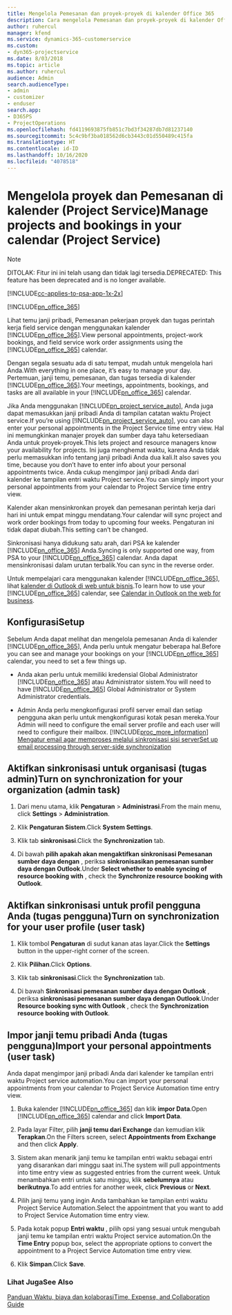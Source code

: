 ```yaml
---
title: Mengelola Pemesanan dan proyek-proyek di kalender Office 365
description: Cara mengelola Pemesanan dan proyek-proyek di kalender Office 365
author: ruhercul
manager: kfend
ms.service: dynamics-365-customerservice
ms.custom:
- dyn365-projectservice
ms.date: 8/03/2018
ms.topic: article
ms.author: ruhercul
audience: Admin
search.audienceType:
- admin
- customizer
- enduser
search.app:
- D365PS
- ProjectOperations
ms.openlocfilehash: fd4119693875fb851c7bd3f34287db7d81237140
ms.sourcegitcommit: 5c4c9bf3ba018562d6cb3443c01d550489c415fa
ms.translationtype: HT
ms.contentlocale: id-ID
ms.lasthandoff: 10/16/2020
ms.locfileid: "4078518"
---
```

# <a name="manage-projects-and-bookings-in-your-calendar-project-service"></a><span data-ttu-id="aa35c-103">Mengelola proyek dan Pemesanan di kalender (Project Service)</span><span class="sxs-lookup"><span data-stu-id="aa35c-103">Manage projects and bookings in your calendar (Project Service)</span></span>

> [!Note]
> <span data-ttu-id="aa35c-104">DITOLAK: Fitur ini ini telah usang dan tidak lagi tersedia.</span><span class="sxs-lookup"><span data-stu-id="aa35c-104">DEPRECATED: This feature has been deprecated and is no longer available.</span></span>

[!INCLUDE[cc-applies-to-psa-app-1x-2x](../includes/cc-applies-to-psa-app-1x-2x.md)]

[!INCLUDE[pn_office_365](../includes/pn-office-365.md)] 

<span data-ttu-id="aa35c-105">Lihat temu janji pribadi, Pemesanan pekerjaan proyek dan tugas perintah kerja field service dengan menggunakan kalender [!INCLUDE[pn_office_365](../includes/pn-office-365.md)].</span><span class="sxs-lookup"><span data-stu-id="aa35c-105">View personal appointments, project-work bookings, and field service work order assignments using the [!INCLUDE[pn_office_365](../includes/pn-office-365.md)] calendar.</span></span>  
  
 <span data-ttu-id="aa35c-106">Dengan segala sesuatu ada di satu tempat, mudah untuk mengelola hari Anda.</span><span class="sxs-lookup"><span data-stu-id="aa35c-106">With everything in one place, it’s easy to manage your day.</span></span> <span data-ttu-id="aa35c-107">Pertemuan, janji temu, pemesanan, dan tugas tersedia di kalender [!INCLUDE[pn_office_365](../includes/pn-office-365.md)].</span><span class="sxs-lookup"><span data-stu-id="aa35c-107">Your meetings, appointments, bookings, and tasks are all available in your [!INCLUDE[pn_office_365](../includes/pn-office-365.md)] calendar.</span></span>  
  
 <span data-ttu-id="aa35c-108">Jika Anda menggunakan [!INCLUDE[pn_project_service_auto](../includes/pn-project-service-auto.md)], Anda juga dapat memasukkan janji pribadi Anda di tampilan catatan waktu Project service.</span><span class="sxs-lookup"><span data-stu-id="aa35c-108">If you’re using [!INCLUDE[pn_project_service_auto](../includes/pn-project-service-auto.md)], you can also enter your personal appointments in the Project Service time entry view.</span></span> <span data-ttu-id="aa35c-109">Hal ini memungkinkan manajer proyek dan sumber daya tahu ketersediaan Anda untuk proyek-proyek.</span><span class="sxs-lookup"><span data-stu-id="aa35c-109">This lets project and resource managers know your availability for projects.</span></span> <span data-ttu-id="aa35c-110">Ini juga menghemat waktu, karena Anda tidak perlu memasukkan info tentang janji pribadi Anda dua kali.</span><span class="sxs-lookup"><span data-stu-id="aa35c-110">It also saves you time, because you don’t have to enter info about your personal appointments twice.</span></span> <span data-ttu-id="aa35c-111">Anda cukup mengimpor janji pribadi Anda dari kalender ke tampilan entri waktu Project service.</span><span class="sxs-lookup"><span data-stu-id="aa35c-111">You can simply import your personal appointments from your calendar to Project Service time entry view.</span></span>  
  
 <span data-ttu-id="aa35c-112">Kalender akan mensinkronkan proyek dan pemesanan perintah kerja dari hari ini untuk empat minggu mendatang.</span><span class="sxs-lookup"><span data-stu-id="aa35c-112">Your calendar will sync project and work order bookings from today to upcoming four weeks.</span></span> <span data-ttu-id="aa35c-113">Pengaturan ini tidak dapat diubah.</span><span class="sxs-lookup"><span data-stu-id="aa35c-113">This setting can’t be changed.</span></span>  
  
 <span data-ttu-id="aa35c-114">Sinkronisasi hanya didukung satu arah, dari PSA ke kalender [!INCLUDE[pn_office_365](../includes/pn-office-365.md)] Anda.</span><span class="sxs-lookup"><span data-stu-id="aa35c-114">Syncing is only supported one way, from PSA to your [!INCLUDE[pn_office_365](../includes/pn-office-365.md)] calendar.</span></span> <span data-ttu-id="aa35c-115">Anda dapat mensinkronisasi dalam urutan terbalik.</span><span class="sxs-lookup"><span data-stu-id="aa35c-115">You can sync in the reverse order.</span></span> 
  
 <span data-ttu-id="aa35c-116">Untuk mempelajari cara menggunakan kalender [!INCLUDE[pn_office_365](../includes/pn-office-365.md)], lihat [kalender di Outlook di web untuk bisnis](https://support.office.com/article/Calendar-in-Outlook-on-the-web-for-business-5219c457-d1fe-4c2f-9032-1a816b88e936).</span><span class="sxs-lookup"><span data-stu-id="aa35c-116">To learn how to use your [!INCLUDE[pn_office_365](../includes/pn-office-365.md)] calendar, see [Calendar in Outlook on the web for business](https://support.office.com/article/Calendar-in-Outlook-on-the-web-for-business-5219c457-d1fe-4c2f-9032-1a816b88e936).</span></span>  
  
## <a name="setup"></a><span data-ttu-id="aa35c-117">Konfigurasi</span><span class="sxs-lookup"><span data-stu-id="aa35c-117">Setup</span></span>  
 <span data-ttu-id="aa35c-118">Sebelum Anda dapat melihat dan mengelola pemesanan Anda di kalender [!INCLUDE[pn_office_365](../includes/pn-office-365.md)], Anda perlu untuk mengatur beberapa hal.</span><span class="sxs-lookup"><span data-stu-id="aa35c-118">Before you can see and manage your bookings on your [!INCLUDE[pn_office_365](../includes/pn-office-365.md)] calendar, you need to set a few things up.</span></span>  
  
- <span data-ttu-id="aa35c-119">Anda akan perlu untuk memiliki kredensial Global Administrator [!INCLUDE[pn_office_365](../includes/pn-office-365.md)] atau Administrator sistem.</span><span class="sxs-lookup"><span data-stu-id="aa35c-119">You will need to have [!INCLUDE[pn_office_365](../includes/pn-office-365.md)] Global Administrator or System Administrator credentials.</span></span>  
  
- <span data-ttu-id="aa35c-120">Admin Anda perlu mengkonfigurasi profil server email dan setiap pengguna akan perlu untuk mengkonfigurasi kotak pesan mereka.</span><span class="sxs-lookup"><span data-stu-id="aa35c-120">Your Admin will need to configure the email server profile and each user will need to configure their mailbox.</span></span> [!INCLUDE[proc_more_information](../includes/proc-more-information.md)] <span data-ttu-id="aa35c-121">[Mengatur email agar memproses melalui sinkronisasi sisi server](https://docs.microsoft.com/dynamics365/customerengagement/on-premises/admin/set-up-server-side-synchronization-of-email-appointments-contacts-and-tasks)</span><span class="sxs-lookup"><span data-stu-id="aa35c-121">[Set up email processing through server-side synchronization](https://docs.microsoft.com/dynamics365/customerengagement/on-premises/admin/set-up-server-side-synchronization-of-email-appointments-contacts-and-tasks)</span></span>  
  
## <a name="turn-on-synchronization-for-your-organization-admin-task"></a><span data-ttu-id="aa35c-122">Aktifkan sinkronisasi untuk organisasi (tugas admin)</span><span class="sxs-lookup"><span data-stu-id="aa35c-122">Turn on synchronization for your organization (admin task)</span></span>  
  
1.  <span data-ttu-id="aa35c-123">Dari menu utama, klik **Pengaturan** > **Administrasi**.</span><span class="sxs-lookup"><span data-stu-id="aa35c-123">From the main menu, click **Settings** > **Administration**.</span></span>  
  
2.  <span data-ttu-id="aa35c-124">Klik **Pengaturan Sistem**.</span><span class="sxs-lookup"><span data-stu-id="aa35c-124">Click **System Settings**.</span></span>  
  
3.  <span data-ttu-id="aa35c-125">Klik tab **sinkronisasi**.</span><span class="sxs-lookup"><span data-stu-id="aa35c-125">Click the **Synchronization** tab.</span></span>  
  
4.  <span data-ttu-id="aa35c-126">Di bawah **pilih apakah akan mengaktifkan sinkronisasi Pemesanan sumber daya dengan** , periksa **sinkronisasikan pemesanan sumber daya dengan Outlook**.</span><span class="sxs-lookup"><span data-stu-id="aa35c-126">Under **Select whether to enable syncing of resource booking with** , check the **Synchronize resource booking with Outlook**.</span></span>  
  
## <a name="turn-on-synchronization-for-your-user-profile-user-task"></a><span data-ttu-id="aa35c-127">Aktifkan sinkronisasi untuk profil pengguna Anda (tugas pengguna)</span><span class="sxs-lookup"><span data-stu-id="aa35c-127">Turn on synchronization for your user profile (user task)</span></span>  
  
1.  <span data-ttu-id="aa35c-128">Klik tombol **Pengaturan** di sudut kanan atas layar.</span><span class="sxs-lookup"><span data-stu-id="aa35c-128">Click the **Settings** button in the upper-right corner of the screen.</span></span>  
  
2.  <span data-ttu-id="aa35c-129">Klik **Pilihan**.</span><span class="sxs-lookup"><span data-stu-id="aa35c-129">Click **Options**.</span></span>  
  
3.  <span data-ttu-id="aa35c-130">Klik tab **sinkronisasi**.</span><span class="sxs-lookup"><span data-stu-id="aa35c-130">Click the **Synchronization** tab.</span></span>  
  
4.  <span data-ttu-id="aa35c-131">Di bawah **Sinkronisasi pemesanan sumber daya dengan Outlook** , periksa **sinkronisasi pemesanan sumber daya dengan Outlook**.</span><span class="sxs-lookup"><span data-stu-id="aa35c-131">Under **Resource booking sync with Outlook** , check the **Synchronization resource booking with Outlook**.</span></span>  
  
## <a name="import-your-personal-appointments-user-task"></a><span data-ttu-id="aa35c-132">Impor janji temu pribadi Anda (tugas pengguna)</span><span class="sxs-lookup"><span data-stu-id="aa35c-132">Import your personal appointments (user task)</span></span>  
 <span data-ttu-id="aa35c-133">Anda dapat mengimpor janji pribadi Anda dari kalender ke tampilan entri waktu Project service automation.</span><span class="sxs-lookup"><span data-stu-id="aa35c-133">You can import your personal appointments from your calendar to Project Service Automation time entry view.</span></span>  
  
1. <span data-ttu-id="aa35c-134">Buka kalender [!INCLUDE[pn_office_365](../includes/pn-office-365.md)] dan klik **impor Data**.</span><span class="sxs-lookup"><span data-stu-id="aa35c-134">Open [!INCLUDE[pn_office_365](../includes/pn-office-365.md)] calendar and click **Import Data**.</span></span>  
  
2. <span data-ttu-id="aa35c-135">Pada layar Filter, pilih **janji temu dari Exchange** dan kemudian klik **Terapkan**.</span><span class="sxs-lookup"><span data-stu-id="aa35c-135">On the Filters screen, select **Appointments from Exchange** and then click **Apply**.</span></span>  
  
3. <span data-ttu-id="aa35c-136">Sistem akan menarik janji temu ke tampilan entri waktu sebagai entri yang disarankan dari minggu saat ini.</span><span class="sxs-lookup"><span data-stu-id="aa35c-136">The system will pull appointments into time entry view as suggested entries from the current week.</span></span> <span data-ttu-id="aa35c-137">Untuk menambahkan entri untuk satu minggu, klik **sebelumnya** atau **berikutnya**.</span><span class="sxs-lookup"><span data-stu-id="aa35c-137">To add entries for another week, click **Previous** or **Next**.</span></span>  
  
4. <span data-ttu-id="aa35c-138">Pilih janji temu yang ingin Anda tambahkan ke tampilan entri waktu Project Service Automation.</span><span class="sxs-lookup"><span data-stu-id="aa35c-138">Select the appointment that you want to add to Project Service Automation time entry view.</span></span>  
  
5. <span data-ttu-id="aa35c-139">Pada kotak popup **Entri waktu** , pilih opsi yang sesuai untuk mengubah janji temu ke tampilan entri waktu Project service automation.</span><span class="sxs-lookup"><span data-stu-id="aa35c-139">On the **Time Entry** popup box, select the appropriate options to convert the appointment to a Project Service Automation time entry view.</span></span>  
  
6. <span data-ttu-id="aa35c-140">Klik **Simpan**.</span><span class="sxs-lookup"><span data-stu-id="aa35c-140">Click **Save**.</span></span>  
  
### <a name="see-also"></a><span data-ttu-id="aa35c-141">Lihat Juga</span><span class="sxs-lookup"><span data-stu-id="aa35c-141">See Also</span></span>  
 [<span data-ttu-id="aa35c-142">Panduan Waktu, biaya dan kolaborasi</span><span class="sxs-lookup"><span data-stu-id="aa35c-142">Time, Expense, and Collaboration Guide</span></span>](../psa/time-expense-collaboration-guide.md)
